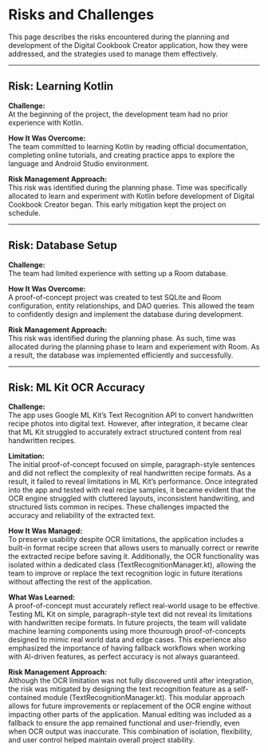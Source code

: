 # Risks and Challenges

This page describes the risks encountered during the planning and development of the Digital Cookbook Creator application, how they were addressed, and the strategies used to manage them effectively.

---

## Risk: Learning Kotlin

**Challenge:**  
At the beginning of the project, the development team had no prior experience with Kotlin.

**How It Was Overcome:**  
The team committed to learning Kotlin by reading official documentation, completing online tutorials, and creating practice apps to explore the language and Android Studio environment.

**Risk Management Approach:**  
This risk was identified during the planning phase. Time was specifically allocated to learn and experiment with Kotlin before development of Digital Cookbook Creator began. This early mitigation kept the project on schedule.

---

## Risk: Database Setup

**Challenge:**  
The team had limited experience with setting up a Room database.

**How It Was Overcome:**  
A proof-of-concept project was created to test SQLite and Room configuration, entity relationships, and DAO queries. This allowed the team to confidently design and implement the database during development.

**Risk Management Approach:**  
This risk was identified during the planning phase. As such, time was allocated during the planning phase to learn and experiement with Room. As a result, the database was implemented efficiently and successfully.

---

## Risk: ML Kit OCR Accuracy

**Challenge:**  
The app uses Google ML Kit’s Text Recognition API to convert handwritten recipe photos into digital text. However, after integration, it became clear that ML Kit struggled to accurately extract structured content from real handwritten recipes.

**Limitation:**  
The initial proof-of-concept focused on simple, paragraph-style sentences and did not reflect the complexity of real handwritten recipe formats. As a result, it failed to reveal limitations in ML Kit’s performance. Once integrated into the app and tested with real recipe samples, it became evident that the OCR engine struggled with cluttered layouts, inconsistent handwriting, and structured lists common in recipes. These challenges impacted the accuracy and reliability of the extracted text.

**How It Was Managed:**  
To preserve usability despite OCR limitations, the application includes a built-in format recipe screen that allows users to manually correct or rewrite the extracted recipe before saving it. Additionally, the OCR functionality was isolated within a dedicated class (TextRecognitionManager.kt), allowing the team to improve or replace the text recognition logic in future iterations without affecting the rest of the application.

**What Was Learned:**  
A proof-of-concept must accurately reflect real-world usage to be effective. Testing ML Kit on simple, paragraph-style text did not reveal its limitations with handwritten recipe formats. In future projects, the team will  validate machine learning components using more thourough proof-of-concepts designed to mimic real world data and edge cases. This experience also emphasized the importance of having fallback workflows when working with AI-driven features, as perfect accuracy is not always guaranteed.

**Risk Management Approach:**  
Although the OCR limitation was not fully discovered until after integration, the risk was mitigated by designing the text recognition feature as a self-contained module (TextRecognitionManager.kt). This modular approach allows for future improvements or replacement of the OCR engine without impacting other parts of the application. Manual editing was included as a fallback to ensure the app remained functional and user-friendly, even when OCR output was inaccurate. This combination of isolation, flexibility, and user control helped maintain overall project stability.
